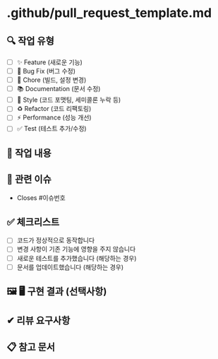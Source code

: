# .github/pull_request_template.md

## 🔍 작업 유형

<!-- 해당하는 항목에 x 표시 -->

-   [ ] ✨ Feature (새로운 기능)
-   [ ] 🐛 Bug Fix (버그 수정)
-   [ ] 🔧 Chore (빌드, 설정 변경)
-   [ ] 📚 Documentation (문서 수정)
-   [ ] 🎨 Style (코드 포맷팅, 세미콜론 누락 등)
-   [ ] ♻️ Refactor (코드 리팩토링)
-   [ ] ⚡ Performance (성능 개선)
-   [ ] ✅ Test (테스트 추가/수정)

## 📄 작업 내용

<!-- 이번 PR에서 변경된 내용을 설명해주세요 -->

## 🔗 관련 이슈

<!-- 관련된 이슈가 있다면 링크해주세요 -->

-   Closes #이슈번호

## ✅ 체크리스트

-   [ ] 코드가 정상적으로 동작합니다
-   [ ] 변경 사항이 기존 기능에 영향을 주지 않습니다
-   [ ] 새로운 테스트를 추가했습니다 (해당하는 경우)
-   [ ] 문서를 업데이트했습니다 (해당하는 경우)

## 🖼️ 🖥 구현 결과 (선택사항)

<!-- UI 변경이 있는 경우 스크린샷을 첨부해주세요 -->

## ✔ 리뷰 요구사항

<!-- 리뷰어에게 요청하고 싶은 부분을 작성해주세요 -->

## 📋 참고 문서

<!-- 참고 문서가 있다면 작성해주세요 -->

